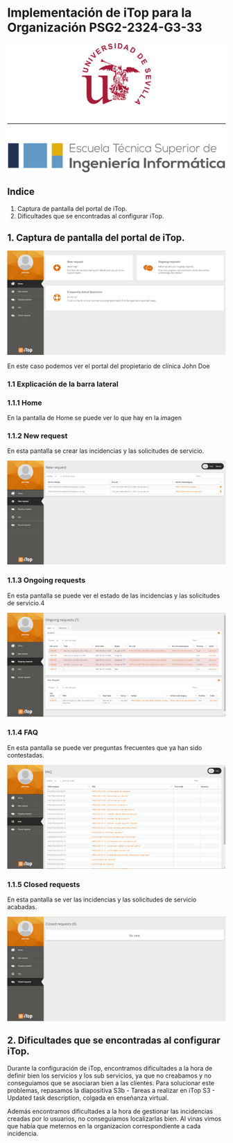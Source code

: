 # Implementación de iTop para la Organización PSG2-2324-G3-33

![Logo de la ETSII](logo-ETSII-US-Vertical-Color.png)

## Indice

1. Captura de pantalla del portal de iTop.
2. Dificultades que se encontradas al configurar iTop.


## 1. Captura de pantalla del portal de iTop.

![Captura del portal de iTop](Portal%20de%20iTop.png)

En este caso podemos ver el portal del propietario de clínica John Doe

### 1.1 Explicación de la barra lateral

### 1.1.1 Home

En la pantalla de Home se puede ver lo que hay en la imagen

### 1.1.2 New request

En esta pantalla se crear las incidencias y las solicitudes de servicio.

![Captura del New requests de iTop](Cap%20new%20requests%20iTop.png)

### 1.1.3 Ongoing requests

En esta pantalla se puede ver el estado de las incidencias y las solicitudes de servicio.4

![Captura del Ongoing requests de iTop](Cap%20Ongoing%20requests%20iTop.png)

### 1.1.4 FAQ

En esta pantalla se puede ver preguntas frecuentes que ya han sido contestadas.

![Captura del FAQ de iTop](Cap%20FAQ%20iTop.png)

### 1.1.5 Closed requests

En esta pantalla se ver las incidencias y las solicitudes de servicio acabadas.

![Captura del Closed requests de iTop](Cap%20Closed%20requests%20iTop.png)


## 2. Dificultades que se encontradas al configurar iTop.

Durante la configuración de iTop, encontramos dificultades a la hora de definir bien los servicios y los sub servicios, ya que no creabamos y no conseguíamos que se asociaran bien a las clientes. Para solucionar este problemas, repasamos la diapositiva S3b - Tareas a realizar en iTop S3 - Updated task description, colgada en enseñanza virtual.

Además encontramos dificultades a la hora de gestionar las incidencias creadas por lo usuarios, no conseguiamos localizarlas bien. Al vinas vimos que había que meternos en la organizacion correspondiente a cada incidencia.